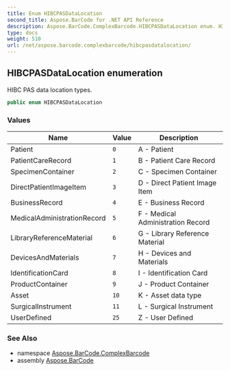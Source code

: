 ```yaml
---
title: Enum HIBCPASDataLocation
second_title: Aspose.BarCode for .NET API Reference
description: Aspose.BarCode.ComplexBarcode.HIBCPASDataLocation enum. HIBC PAS data location types
type: docs
weight: 510
url: /net/aspose.barcode.complexbarcode/hibcpasdatalocation/
---
```

## HIBCPASDataLocation enumeration

HIBC PAS data location types.

```csharp
public enum HIBCPASDataLocation
```

### Values

| Name | Value | Description |
| --- | --- | --- |
| Patient | `0` | A - Patient |
| PatientCareRecord | `1` | B - Patient Care Record |
| SpecimenContainer | `2` | C - Specimen Container |
| DirectPatientImageItem | `3` | D - Direct Patient Image Item |
| BusinessRecord | `4` | E - Business Record |
| MedicalAdministrationRecord | `5` | F - Medical Administration Record |
| LibraryReferenceMaterial | `6` | G - Library Reference Material |
| DevicesAndMaterials | `7` | H - Devices and Materials |
| IdentificationCard | `8` | I - Identification Card |
| ProductContainer | `9` | J - Product Container |
| Asset | `10` | K - Asset data type |
| SurgicalInstrument | `11` | L - Surgical Instrument |
| UserDefined | `25` | Z - User Defined |

### See Also

* namespace [Aspose.BarCode.ComplexBarcode](../../aspose.barcode.complexbarcode/)
* assembly [Aspose.BarCode](../../)


